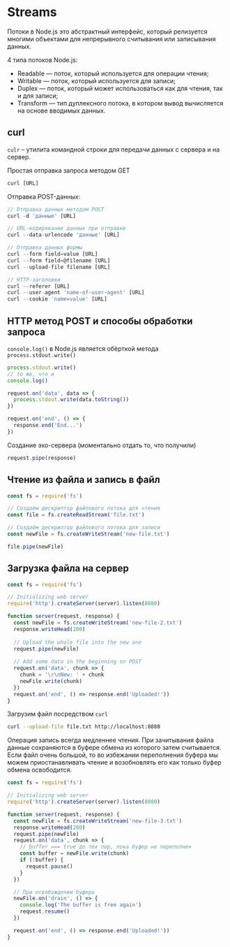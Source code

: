 # Streams

Потоки в Node.js это абстрактный интерфейс, который релизуется многими объектами для непрерывного считывания или записывания данных.

4 типа потоков Node.js:
* Readable — поток, который используется для операции чтения;
* Writable — поток, который используется для записи;
* Duplex — поток, который может использоваться как для чтения, так и для записи;
* Transform — тип дуплексного потока, в котором вывод вычисляется на основе вводимых данных.


## curl
`culr` – утилита командной строки для передачи данных с сервера и на сервер.

Простая отправка запроса методом GET

```javascript
curl [URL]
```

Отправка POST-данных:
```javascript
// Отправка данных методом POST
curl -d 'данные' [URL]

// URL-кодирование данных при отправке
curl --data-urlencode 'данные' [URL]

// Отправка данных формы
curl --form field=value [URL]
curl --form field=@filename [URL]
curl --upload-file filename [URL]

// HTTP-заголовки
curl --referer [URL]
curl --user-agent 'name-of-user-agent' [URL]
curl --cookie 'name=value' [URL]
```

## HTTP метод POST и способы обработки запроса

`console.log()` в Node.js является обёрткой метода `process.stdout.write()`

```javascript
process.stdout.write()
// то же, что и
console.log()
```

```javascript
request.on('data', data => {
  process.stdout.write(data.toString())
})

request.on('end', () => {
  response.end('End...')
})
```

Создание эхо-сервера (моментально отдать то, что получили)

```javascript
request.pipe(response)
```

## Чтение из файла и запись в файл

```javascript
const fs = require('fs')

// Создаём дескриптор файлового потока для чтения
const file = fs.createReadStream('file.txt')

// Создаём дескриптор файлового потока для записи
const newFile = fs.createWriteStream('new-file.txt')

file.pipe(newFile)
```

## Загрузка файла на сервер

```javascript
const fs = require('fs')

// Initializing web server
require('http').createServer(server).listen(8080)

function server(request, response) {
  const newFile = fs.createWriteStream('new-file-2.txt')
  response.writeHead(200)
  
  // Upload the whole file into the new one
  request.pipe(newFile)
  
  // Add some data in the beginning on POST
  request.on('data', chunk => {
    chunk = '\r\nNew: ' + chunk
    newFile.write(chunk)
  })
  request.on('end', () => response.end('Uploaded!'))
}
```

Загрузим файл посредством `curl`
```bash
curl --upload-file file.txt http://localhost:8080
```

Операция запись всегда медленнее чтения. При зачитывания файла данные сохраняются в буфере обмена из которого затем считывается. Если файл очень большой, то во избежании переполнения буфера мы можем приостанавливать чтение и возобновлять его как только буфер обмена освободится.

```javascript
const fs = require('fs')

// Initializing web server
require('http').createServer(server).listen(8080)

function server(request, response) {
  const newFile = fs.createWriteStream('new-file-3.txt')
  response.writeHead(200)
  request.pipe(newFile)
  request.on('data', chunk => {
    // buffer === true до тех пор, пока буфер не переполнен
    const buffer = newFile.write(chunk)
    if (!buffer) {
      request.pause()
    }
  })

  // При освобождении буфера
  newFile.on('drain', () => {
    console.log('The buffer is free again')
    request.resume()
  })

  request.on('end', () => response.end('Uploaded!'))
}
```